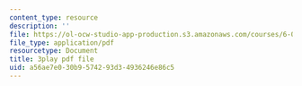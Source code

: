 ```yaml
---
content_type: resource
description: ''
file: https://ol-ocw-studio-app-production.s3.amazonaws.com/courses/6-004-computation-structures-spring-2017/a56ae7e030b9574293d34936246e86c5_4fTOrb1yBFU.pdf
file_type: application/pdf
resourcetype: Document
title: 3play pdf file
uid: a56ae7e0-30b9-5742-93d3-4936246e86c5
---
```

